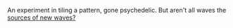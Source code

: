 An experiment in tiling a pattern, gone psychedelic. But aren't all waves the [sources of new waves?](https://en.wikipedia.org/wiki/Huygens%E2%80%93Fresnel_principle)
